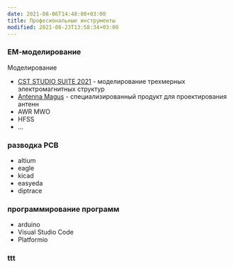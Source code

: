 ```yaml
---
date: 2021-08-06T14:48:00+03:00
title: Професиональные инструменты
modified: 2021-08-23T13:58:34+03:00
---
```


### ЕМ-моделирование
Моделирование
- [CST STUDIO SUITE 2021](http://eurointech.ru/eda/microwave_design/cst/CST-STUDIO-SUITE.phtml) - моделирование трехмерных электромагнитных структур
- [Antenna Magus](http://eurointech.ru/eda/microwave_design/cst/Antenna-Magus.phtml) - специализированный продукт для проектирования антенн
- AWR MWO
- HFSS
- ...

### разводка PCB
- altium
- eagle
- kicad
- easyeda
- diptrace

### программирование программ
- arduino
- Visual Studio Code
- Platformio


### ttt

